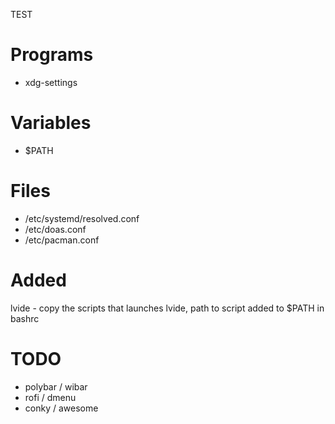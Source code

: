 TEST


# Programs
- xdg-settings

# Variables
- $PATH

# Files
- /etc/systemd/resolved.conf
- /etc/doas.conf
- /etc/pacman.conf
# Added
lvide - copy the scripts that launches lvide, path to script added to $PATH in bashrc

# TODO
- polybar / wibar
- rofi / dmenu
- conky / awesome
